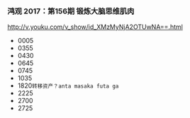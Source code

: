 ### 鸿观 2017：第156期 锻炼大脑思维肌肉
http://v.youku.com/v_show/id_XMzMyNjA2OTUwNA==.html
- 0005
- 0355
- 0430
- 0645
- 0745
- 1035
- 1820`转移资产？anta masaka futa ga`
- 2225
- 2700
- 2725
